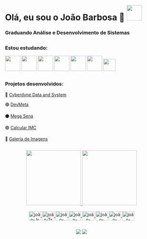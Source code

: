 
 # Olá, eu sou o João Barbosa 👋 <img src="https://cdn.jsdelivr.net/gh/devicons/devicon/icons/github/github-original.svg" height="50"/>



###  Graduando Análise e Desenvolvimento de Sistemas
##
###  Estou estudando: 
<div align="left" padding="10px">
  <img src="https://cdn.jsdelivr.net/gh/devicons/devicon/icons/java/java-original-wordmark.svg" height="50"/> 
  <img src="https://cdn.jsdelivr.net/gh/devicons/devicon/icons/php/php-original.svg" height="50">
  <img src="https://cdn.jsdelivr.net/gh/devicons/devicon/icons/html5/html5-original.svg" height="50"/> 
  <img src="https://cdn.jsdelivr.net/gh/devicons/devicon/icons/css3/css3-original.svg" height="50"/> 
  <img src="https://cdn.jsdelivr.net/gh/devicons/devicon/icons/sass/sass-original.svg" height="50"/>
  <img src="https://cdn.jsdelivr.net/gh/devicons/devicon/icons/react/react-original.svg" height="50"/>
  <img src="https://cdn.jsdelivr.net/gh/devicons/devicon/icons/javascript/javascript-original.svg" height="40" width="40" />
</div>

##

### Projetos desenvolvidos: 
<p> 🔵
 <a href="https://cyberdynesystemv2.netlify.app/home.html">Cyberdyne Data and System</a>
 </p>
<p> 🟣
 <a href="https://dsmetaconsultadevendas.netlify.app/" target="_blank">DevMeta</a>
</p> 
<p> ⚫
 <a href="https://megasena-bybarbosa.netlify.app/" target="_blank">Mega Sena</a>
</p> 

<p> 🟢
 <a href="https://calculate-imc-bybarbosa.netlify.app/" target="_blank"> Calcular IMC</a>
</P>
<p> 🔵
 <a href="https://galerias.netlify.app/" target="-blank">Galeria de Imagens</a>
</p>

##
<div align="center">
  <a href="https://github.com/JoaoSBarbosa">
  <img height="180em" src="https://github-readme-stats.vercel.app/api?username=JoaoSBarbosa&show_icons=true&theme=onedark"/>
  <img height="180em" src="https://github-readme-stats.vercel.app/api/top-langs/?username=JoaoSBarbosa&layout=compact&langs_count=7&theme=onedark"/>
</div>

<div align="center"><br>
  <img align="center" alt="joão-Js" height="30" width="40" src="https://user-images.githubusercontent.com/87210017/178841226-53c5af8f-e902-473d-b30d-235370c7eeac.svg">
  
  <img align="center" alt="joão-Ts" height="30" width="40" src="https://user-images.githubusercontent.com/87210017/178841075-7d7263bb-c7a2-40e0-ae4f-9b73cf8fa05d.svg">
  
  <img align="center" alt="joão-css" height="30" width="40" src="https://user-images.githubusercontent.com/87210017/178841350-31093331-f25c-45ae-8cbc-7fded0b36682.svg">
  
  <img align="center" alt="joão-HTML" height="30" width="40" src="https://user-images.githubusercontent.com/87210017/178841449-cbda687e-d81c-40b3-91e2-b420f93640b8.svg">
  
  <img align="center" alt="joão-php" height="30" width="40" src="https://user-images.githubusercontent.com/87210017/178841527-977aecca-10ff-494f-9dd3-608789da248b.svg">
  
  <img align="center" alt="joão-Python" height="30" width="40" src="https://user-images.githubusercontent.com/87210017/178841628-d421e537-eca4-4034-9bb8-11f772f90abf.svg">
  
  <img align="center" alt="joão-java" height="30" width="40" src="https://user-images.githubusercontent.com/87210017/178841719-cb6aec84-1482-48c9-8494-fa5726ac1b93.svg">
 <img align="center" alt="joão-java" height="30" width="40" src="https://cdn.jsdelivr.net/gh/devicons/devicon/icons/mysql/mysql-original-wordmark.svg" />

  
</div>
  
  ##
 
<div align="center"> 
  <a href = "mailto:contato.jsbarbosa@gmail.com"><img src="https://img.shields.io/badge/-Gmail-%23333?style=for-the-badge&logo=gmail&logoColor=white" target="_blank"></a>
  <a href="https://www.linkedin.com/in/joao-da-silva-barbosa" target="_blank"><img src="https://img.shields.io/badge/-LinkedIn-%230077B5?style=for-the-badge&logo=linkedin&logoColor=white" target="_blank"></a> 
</div>
